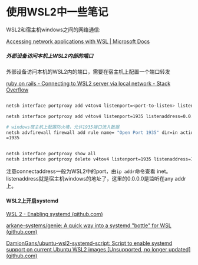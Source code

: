 # 使用WSL2中一些笔记

WSL2和宿主机windows之间的网络通信:

[Accessing network applications with WSL | Microsoft Docs](https://docs.microsoft.com/en-us/windows/wsl/networking)


##### 外部设备访问本机上WSL2内部的端口

外部设备访问本机的WSL2内的端口，需要在宿主机上配置一个端口转发

[ruby on rails - Connecting to WSL2 server via local network - Stack Overflow](https://stackoverflow.com/questions/61002681/connecting-to-wsl2-server-via-local-network)

```bash

netsh interface portproxy add v4tov4 listenport=<port-to-listen> listenaddress=0.0.0.0 connectport=<port-to-forward> connectaddress=<forward-to-this-IP-address>

netsh interface portproxy add v4tov4 listenport=1935 listenaddress=0.0.0.0 connectport=1935 connectaddress=172.27.146.74

# windows宿主机上配置防火墙，允许1935端口流入数据
netsh advfirewall firewall add rule name= "Open Port 1935" dir=in action=allow protocol=TCP localport  
=1935


netsh interface portproxy show all
netsh interface portproxy delete v4tov4 listenport=1935 listenaddress=172.27.146.74

```

注意connectaddress一般为WSL2中的port，由`ip addr`命令查看 inet。 listenaddress就是宿主机windows的地址了，这里的0.0.0.0是监听在any addr上。

#### WSL2上开启systemd

[WSL 2 - Enabling systemd (github.com)](https://gist.github.com/djfdyuruiry/6720faa3f9fc59bfdf6284ee1f41f950)

[arkane-systems/genie: A quick way into a systemd "bottle" for WSL (github.com)](https://github.com/arkane-systems/genie)

[DamionGans/ubuntu-wsl2-systemd-script: Script to enable systemd support on current Ubuntu WSL2 images [Unsupported, no longer updated] (github.com)](https://github.com/DamionGans/ubuntu-wsl2-systemd-script)

